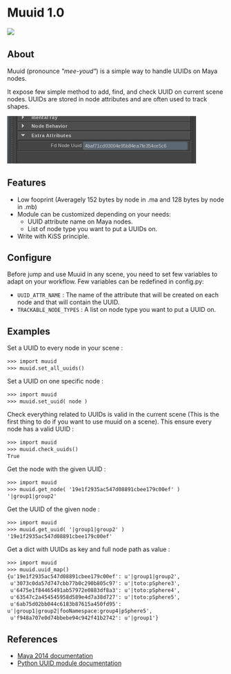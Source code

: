# Muuid 1.0

![](doc/muuid.svg)

## About

Muuid (pronounce _"mee-youd"_) is a simple way to handle UUIDs on Maya nodes.

It expose few simple method to add, find, and check UUID on current scene nodes.
UUIDs are stored in node attributes and are often used to track shapes.

![](doc/maya_uuid_attribute_screenshot.png)

## Features

* Low fooprint (Averagely 152 bytes by node in .ma and 128 bytes by node in .mb)
* Module can be customized depending on your needs:
  * UUID attribute name on Maya nodes.
  * List of node type you want to put a UUIDs on.
* Write with KiSS principle.

## Configure

Before jump and use Muuid in any scene, you need to set few variables to adapt
on your workflow. Few variables can be redefined in config.py:

* `UUID_ATTR_NAME` : The name of the attribute that will be created on each node
and that will contain the UUID.
* `TRACKABLE_NODE_TYPES` : A list on node type you want to put a UUID on.

## Examples

Set a UUID to every node in your scene :

    >>> import muuid
    >>> muuid.set_all_uuids()

Set a UUID on one specific node :

    >>> import muuid
    >>> muuid.set_uuid( node )

Check everything related to UUIDs is valid in the current scene (This is the
first thing to do if you want to use muuid on a scene). This ensure every node
has a valid UUID :

    >>> import muuid
    >>> muuid.check_uuids()
    True

Get the node with the given UUID :

    >>> import muuid
    >>> muuid.get_node( '19e1f2935ac547d08891cbee179c00ef' )
    '|group1|group2'

Get the UUID of the given node :

    >>> import muuid
    >>> muuid.get_uuid( '|group1|group2' )
    '19e1f2935ac547d08891cbee179c00ef'

Get a dict with UUIDs as key and full node path as value :

    >>> import muuid
    >>> muuid.uuid_map()
    {u'19e1f2935ac547d08891cbee179c00ef': u'|group1|group2',
     u'3073c0da57d747cbb77b0c290b805c97': u'|toto:pSphere3',
     u'6475e1f84465491ab57972e0883df8a3': u'|toto:pSphere4',
     u'63547c2a454545958d589e4d7a38d727': u'|toto:pSphere5',
     u'6ab75d02bb044c6183b87615a450fd95': u'|group1|group2|fooNamespace:group4|pSphere5',
     u'f948a707e0d74bbebe94c942f41b2742': u'|group1'}

## References

* [Maya 2014 documentation](http://download.autodesk.com/global/docs/maya2014/en_us/index.html)
* [Python UUID module documentation](http://docs.python.org/2.7/library/uuid.html)

